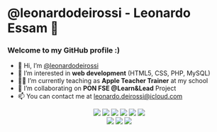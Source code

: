 # @leonardodeirossi - Leonardo Essam 🦋
### Welcome to my GitHub profile :)

- 👋 Hi, I’m [@leonardodeirossi](https://instagram.com/leonardodeirossi/)
- 👀 I’m interested in <b>web development</b> (HTML5, CSS, PHP, MySQL)
- 👨‍🏫 I’m currently teaching as <b>Apple Teacher Trainer</b> at my school
- 🏫 I’m collaborating on <b>PON FSE @Learn&Lead</b> Project
- 📫 You can contact me at leonardo.deirossi@icloud.com

<p align="center">
  <img src="https://img.shields.io/badge/HTML5-E34F26?style=for-the-badge&logo=html5&logoColor=white">
  <img src="https://img.shields.io/badge/CSS3-1572B6?style=for-the-badge&logo=css3&logoColor=white">
  <img src="https://img.shields.io/badge/PHP-777BB4?style=for-the-badge&logo=php&logoColor=white">
  <img src="https://img.shields.io/badge/JavaScript-F7DF1E?style=for-the-badge&logo=javascript&logoColor=black">
  <img src="https://img.shields.io/badge/Python-3776AB?style=for-the-badge&logo=python&logoColor=white">
  <img src="https://img.shields.io/badge/Java-ED8B00?style=for-the-badge&logo=java&logoColor=white">
  <!-- <img src="https://img.shields.io/badge/C%23-239120?style=for-the-badge&logo=c-sharp&logoColor=white"> -->
  <!-- <img src="https://img.shields.io/badge/.NET-5C2D91?style=for-the-badge&logo=.net&logoColor=white"> -->
  <!-- <img src="https://img.shields.io/badge/jquery-%230769AD.svg?style=for-the-badge&logo=jquery&logoColor=white"> -->
  
  <br>
  
  <!-- <img src="https://img.shields.io/badge/symfony-%23000000.svg?style=for-the-badge&logo=symfony&logoColor=white"> -->
  <!-- <img src="https://img.shields.io/badge/AWS-%23FF9900.svg?style=for-the-badge&logo=amazon-aws&logoColor=white"> -->
  <!-- <img src="https://img.shields.io/badge/GoogleCloud-%234285F4.svg?style=for-the-badge&logo=google-cloud&logoColor=white"> -->
  <img src="https://img.shields.io/badge/IntelliJIDEA-000000.svg?style=for-the-badge&logo=intellij-idea&logoColor=white">
  <img src="https://img.shields.io/badge/VIM-%2311AB00.svg?style=for-the-badge&logo=vim&logoColor=white">
  <img src="https://img.shields.io/badge/Visual%20Studio-5C2D91.svg?style=for-the-badge&logo=visual-studio&logoColor=white">
</p>
